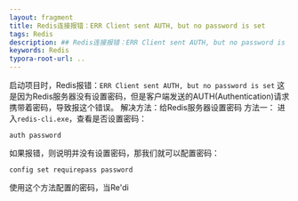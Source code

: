 ```yaml
---
layout: fragment
title: Redis连接报错：ERR Client sent AUTH, but no password is set
tags: Redis
description: ## Redis连接报错：ERR Client sent AUTH, but no password is set
keywords: Redis
typora-root-url: ..
---
```


启动项目时，Redis报错：`ERR Client sent AUTH, but no password is set`
这是因为Redis服务器没有设置密码，但是客户端发送的AUTH(Authentication)请求携带着密码，导致报这个错误。
解决方法：给Redis服务器设置密码
方法一：
进入`redis-cli.exe`，查看是否设置密码：
```
auth password
```
如果报错，则说明并没有设置密码，那我们就可以配置密码：
```
config set requirepass password
```
使用这个方法配置的密码，当Re'di

<!--stackedit_data:
eyJoaXN0b3J5IjpbLTk1NDQ3Nzg3MV19
-->